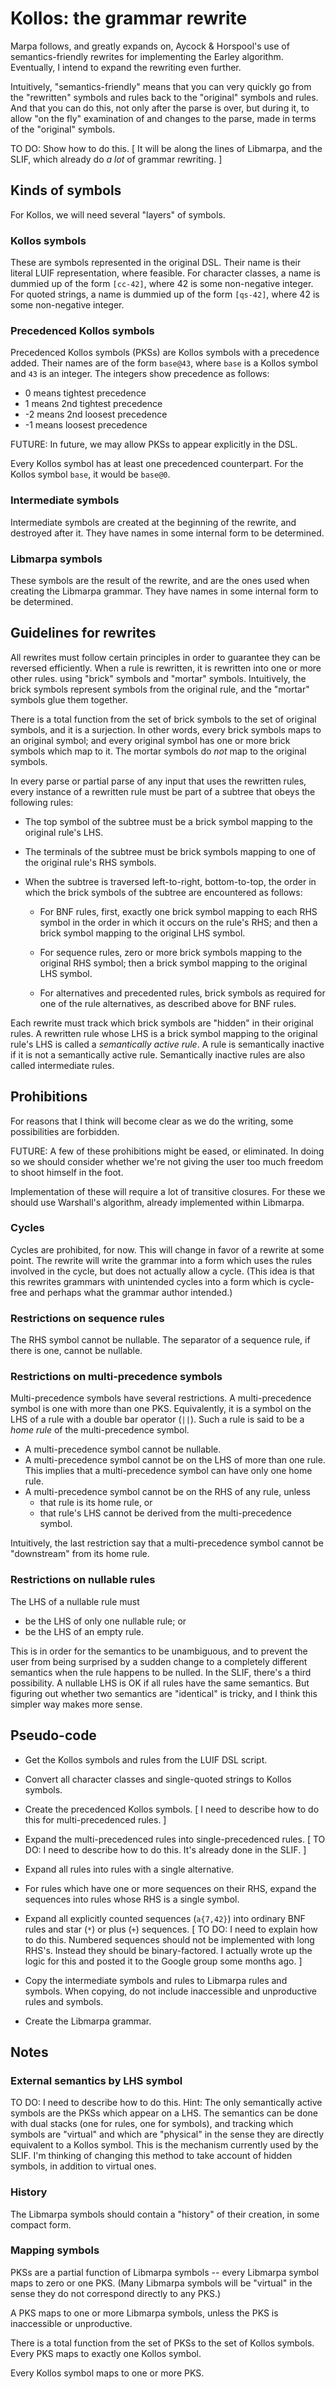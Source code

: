 # Kollos: the grammar rewrite

Marpa follows, and greatly expands on,
Aycock & Horspool's use of semantics-friendly
rewrites for implementing
the Earley algorithm.
Eventually, I intend to expand the rewriting even
further.

Intuitively,
"semantics-friendly" means that you can very quickly
go from the "rewritten" symbols and rules
back to the "original" symbols and rules.
And that you can do this, not only after
the parse is over, but during it,
to allow "on the fly" examination of
and changes to the parse,
made in terms of the "original"
symbols.

TO DO: Show how to do this.
[ It will be along the lines of Libmarpa,
and the SLIF, which already do *a lot* of grammar
rewriting. ]

## Kinds of symbols

For Kollos, we will need several "layers" of symbols.

### Kollos symbols

These are symbols represented in the original DSL.
Their name is their literal LUIF representation,
where feasible.
For character classes,
a name is dummied up of the form `[cc-42]`,
where 42 is some non-negative integer.
For quoted strings,
a name is dummied up of the form `[qs-42]`,
where 42 is some non-negative integer.

### Precedenced Kollos symbols

Precedenced Kollos symbols (PKSs)
are Kollos symbols with a precedence added.
Their names are of the form `base@43`,
where `base` is a Kollos symbol
and `43` is an integer.
The integers show precedence as follows:

+ 0 means tightest precedence
+ 1 means 2nd tightest precedence
+ -2 means 2nd loosest precedence
+ -1 means loosest precedence

FUTURE: In future, we may allow PKSs
to appear explicitly in the DSL.

Every Kollos symbol has at least one precedenced
counterpart.
For the Kollos symbol `base`, it would be `base@0`.

### Intermediate symbols

Intermediate symbols are created at the beginning of
the rewrite, and destroyed after it.
They have names in
some internal form to be determined.

### Libmarpa symbols

These symbols are the result of the rewrite,
and are the ones used when creating the Libmarpa grammar.
They have names in
some internal form to be determined.

## Guidelines for rewrites

All rewrites must follow certain principles 
in order to guarantee they can be reversed efficiently.
When a rule is rewritten, it is rewritten into
one or more other rules.
using "brick" symbols and "mortar" symbols.
Intuitively, the brick symbols represent symbols
from the original rule, and the "mortar" symbols
glue them together.

There is a total function from the set of
brick symbols to the set of original symbols,
and it is a surjection.
In other words, every brick symbols maps to
an original symbol;
and every original symbol has one or more
brick symbols which map to it.
The mortar symbols do *not* map to the original
symbols.

In every parse or partial parse of any input
that uses
the rewritten rules,
every instance of a rewritten rule must be
part of a subtree that obeys the following rules:

+ The top symbol of the subtree must be
  a brick symbol mapping to the original rule's LHS.

+ The terminals of the subtree
  must be brick symbols mapping to one of the original rule's RHS
  symbols.

+ When the subtree is traversed
  left-to-right, bottom-to-top,
  the order in which the brick symbols of the subtree
  are encountered as follows:

  * For BNF rules,
    first, exactly one brick symbol mapping
    to each RHS symbol in the
    order in which it occurs
    on the rule's RHS;
    and then a brick symbol
    mapping to the original LHS symbol.

  * For sequence rules,
    zero or more brick symbols mapping to
    the original RHS symbol;
    then a brick symbol mapping
    to the original LHS symbol.

  * For alternatives and precedented rules,
    brick symbols as required
    for one of the rule alternatives,
    as described above for BNF rules.

Each rewrite must track which brick symbols are
"hidden" in their original rules.
A rewritten rule whose LHS is a brick symbol
mapping to the original rule's LHS is
called a *semantically active rule*.
A rule is semantically inactive
if it is not a semantically active rule.
Semantically inactive rules are
also called intermediate rules.

## Prohibitions

For reasons that I think will become clear
as we do the writing,
some possibilities are forbidden.

FUTURE: A few of these prohibitions might be eased,
or eliminated.
In doing so we should consider whether we're not
giving the user too much freedom to shoot himself
in the foot.

Implementation of these will require
a lot of transitive closures.
For these we should use Warshall's algorithm,
already implemented within Libmarpa.

### Cycles

Cycles are prohibited, for now.
This will change in favor of a rewrite at some point.
The rewrite will write the grammar into a form which uses
the rules involved in the cycle,
but does not actually allow a cycle.
(This idea is that this rewrites grammars with
unintended cycles into a form which is cycle-free
and perhaps what the grammar author intended.)

### Restrictions on sequence rules

The RHS symbol cannot be nullable.
The separator of a sequence rule,
if there is one, cannot be nullable.

### Restrictions on multi-precedence symbols

Multi-precedence symbols have several restrictions.
A multi-precedence symbol is one with more than one PKS.
Equivalently, it is a symbol on the LHS of a rule with a double
bar operator (`||`).
Such a rule is said to be a *home rule*
of the multi-precedence symbol.

  + A multi-precedence symbol cannot be nullable.
  + A multi-precedence symbol cannot be on the LHS of more than one rule.
    This implies that a multi-precedence symbol
    can have only one home rule.
  + A multi-precedence symbol cannot be on the RHS of any rule,
   unless
      * that rule is its home rule, or
      * that rule's LHS cannot be derived
        from the multi-precedence symbol.

Intuitively, the last restriction say that a multi-precedence symbol cannot
be "downstream" from its home rule.

### Restrictions on nullable rules

The LHS of a nullable rule must
  * be the LHS of only one nullable rule; or
  * be the LHS of an empty rule.

This is in order for the semantics to be unambiguous,
and to prevent the user from being surprised
by a sudden change to a completely different semantics
when the rule happens to be nulled.
In the SLIF, there's a third possibility.
A nullable LHS is OK if all rules have the same semantics.
But figuring out whether two semantics are "identical" is tricky,
and I think this simpler way makes more sense.

## Pseudo-code

* Get the Kollos symbols and rules from the LUIF DSL script.

* Convert all character classes and single-quoted strings to Kollos symbols.

* Create the precedenced Kollos symbols.  [ I need to describe how to do
  this for multi-precedenced rules. ]

* Expand the multi-precedenced rules into single-precedenced rules.
  [ TO DO: I need to describe how to do this.  It's already done in
  the SLIF. ]

* Expand all rules into rules with a single alternative.

* For rules which have one or more sequences on their RHS, expand the
  sequences into rules
  whose RHS is a single symbol.

* Expand all explicitly counted sequences (`a{7,42}`)
  into ordinary BNF rules and
  star (`*`) or plus (`+`) sequences.
  [ TO DO: I need to explain how to do this.  Numbered sequences should
  not be implemented with long RHS's.
  Instead they should be binary-factored.
  I actually wrote up the logic for this and posted it to the
  Google group some months ago. ]

* Copy the intermediate symbols and rules to Libmarpa rules and symbols.
  When copying,
  do not include inaccessible and unproductive rules and symbols.

* Create the Libmarpa grammar.

## Notes

### External semantics by LHS symbol

TO DO:
I need to describe how to do this.  Hint:
The only semantically active symbols are the PKSs
which appear on a LHS.
The semantics can be done with dual stacks
(one for rules, one for symbols),
and tracking which symbols are "virtual" and
which are "physical" in the sense they are directly
equivalent to a Kollos symbol.
This is the mechanism currently used by the SLIF.
I'm thinking of changing this method to take account
of hidden symbols,
in addition to virtual ones.

### History

The Libmarpa symbols should contain a "history"
of their creation, in some compact form.

### Mapping symbols

PKSs are a partial function of Libmarpa symbols --
every Libmarpa symbol maps to zero or one PKS.
(Many Libmarpa symbols will be "virtual" in the
sense they do not correspond directly to any PKS.)

A PKS maps to one or more Libmarpa symbols,
unless the PKS is inaccessible or unproductive.

There is a total function from the set of
PKSs to the set of Kollos symbols.
Every PKS maps to exactly one Kollos symbol.

Every Kollos symbol maps to one or more PKS.

  

